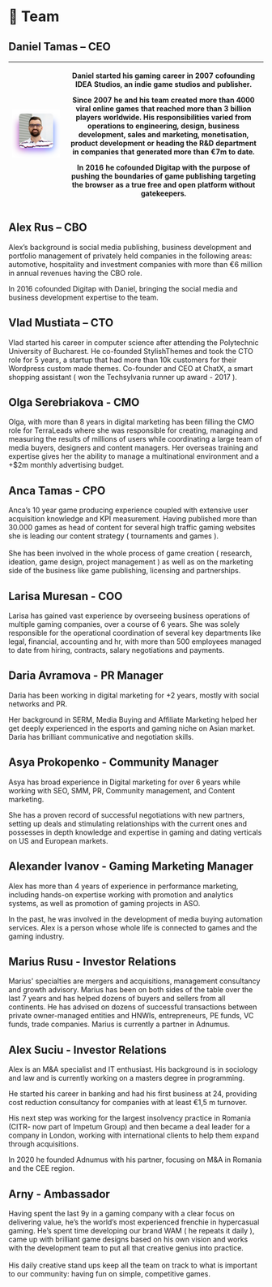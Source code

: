 # 🦄 Team

## **Daniel Tamas – CEO**

| ![](<.gitbook/assets/wam_danieltamas (1) (1).png>) | <p>Daniel started his gaming career in 2007 cofounding IDEA Studios, an indie game studios and publisher. </p><p></p><p>Since 2007 he and his team created more than 4000 viral online games that reached more than 3 billion players worldwide. His responsibilities varied from operations to engineering, design, business development, sales and marketing, monetisation, product development or heading the R&#x26;D department in companies that generated more than €7m to date.</p><p></p><p>In 2016 he cofounded Digitap with the purpose of pushing the boundaries of game publishing targeting the browser as a true free and open platform without gatekeepers.</p> |
| -------------------------------------------------- | ------------------------------------------------------------------------------------------------------------------------------------------------------------------------------------------------------------------------------------------------------------------------------------------------------------------------------------------------------------------------------------------------------------------------------------------------------------------------------------------------------------------------------------------------------------------------------------------------------------------------------------------------------------------------------- |



## **Alex Rus – CBO**

Alex’s background is social media publishing, business development and portfolio management of privately held companies in the following areas: automotive, hospitality and investment companies with more than €6 million in annual revenues having the CBO role.

In 2016 cofounded Digitap with Daniel, bringing the social media and business development expertise to the team.

## **Vlad Mustiata – CTO**

Vlad started his career in computer science after attending the Polytechnic University of Bucharest. He co-founded StylishThemes and took the CTO role for 5 years, a startup that had more than 10k customers for their Wordpress custom made themes. Co-founder and CEO at ChatX, a smart shopping assistant ( won the Techsylvania runner up award - 2017 ).

## **Olga Serebriakova - CMO**

Olga, with more than 8 years in digital marketing has been filling the CMO role for TerraLeads where she was responsible for creating, managing and measuring the results of millions of users while coordinating a large team of media buyers, designers and content managers. Her overseas training and expertise gives her the ability to manage a multinational environment and a +$2m monthly advertising budget.

## **Anca Tamas - CPO**

Anca’s 10 year game producing experience coupled with extensive user acquisition knowledge and KPI measurement. Having published more than 30.000 games as head of content for several high traffic gaming websites she is leading our content strategy ( tournaments and games ).\
\
She has been involved in the whole process of game creation ( research, ideation, game design, project management ) as well as on the marketing side of the business like game publishing, licensing and partnerships.

## **Larisa Muresan - COO**

Larisa has gained vast experience by overseeing business operations of multiple gaming companies, over a course of 6 years. She was solely responsible for the operational coordination of several key departments like legal, financial, accounting and hr, with more than 500 employees managed to date from hiring, contracts, salary negotiations and payments.

## **Daria Avramova - PR Manager**

Daria has been working in digital marketing for +2 years, mostly with social networks and PR.

Her background in SERM, Media Buying and Affiliate Marketing helped her get deeply experienced in the esports and gaming niche on Asian market. Daria has brilliant communicative and negotiation skills.

## **Asya Prokopenko - Community Manager**

Asya has broad experience in Digital marketing for over 6 years while working with SEO, SMM, PR, Community management, and Content marketing.

She has a proven record of successful negotiations with new partners, setting up deals and stimulating relationships with the current ones and possesses in depth knowledge and expertise in gaming and dating verticals on US and European markets.

## **Alexander Ivanov - Gaming Marketing Manager**

Alex has more than 4 years of experience in performance marketing, including hands-on expertise working with promotion and analytics systems, as well as promotion of gaming projects in ASO.

In the past, he was involved in the development of media buying automation services. Alex is a person whose whole life is connected to games and the gaming industry.

## **Marius Rusu - Investor Relations**

Marius' specialties are mergers and acquisitions, management consultancy and growth advisory. Marius has been on both sides of the table over the last 7 years and has helped dozens of buyers and sellers from all continents. He has advised on dozens of successful transactions between private owner-managed entities and HNWIs, entrepreneurs, PE funds, VC funds, trade companies. Marius is currently a partner in Adnumus.

## **Alex Suciu - Investor Relations**

Alex is an M\&A specialist and IT enthusiast. His background is in sociology and law and is currently working on a masters degree in programming.

He started his career in banking and had his first business at 24, providing cost reduction consultancy for companies with at least €1,5 m turnover.

His next step was working for the largest insolvency practice in Romania (CITR- now part of Impetum Group) and then became a deal leader for a company in London, working with international clients to help them expand through acquisitions.

In 2020 he founded Adnumus with his partner, focusing on M\&A in Romania and the CEE region.

## Arny - Ambassador

Having spent the last 9y in a gaming company with a clear focus on delivering value, he’s the world’s most experienced frenchie in hypercasual gaming. He’s spent time developing our brand WAM ( he repeats it daily ), came up with brilliant game designs based on his own vision and works with the development team to put all that creative genius into practice.\
\
His daily creative stand ups keep all the team on track to what is important to our community: having fun on simple, competitive games.

